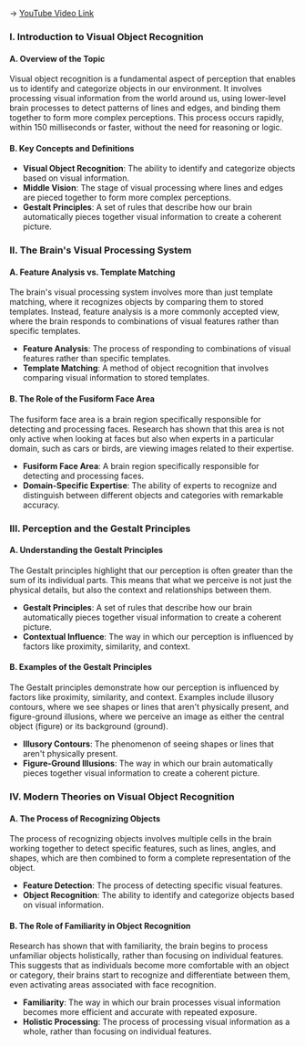 -> [YouTube Video Link](https://www.youtube.com/watch?v=Ux8cDd0lPiw&list=PLWoagukcejEy2OOGnSIiAAMykzDxf4N5H&index=5&pp=iAQB)

### I. Introduction to Visual Object Recognition
#### A. Overview of the Topic

Visual object recognition is a fundamental aspect of perception that enables us to identify and categorize objects in our environment. It involves processing visual information from the world around us, using lower-level brain processes to detect patterns of lines and edges, and binding them together to form more complex perceptions. This process occurs rapidly, within 150 milliseconds or faster, without the need for reasoning or logic.

#### B. Key Concepts and Definitions

*   **Visual Object Recognition**: The ability to identify and categorize objects based on visual information.
*   **Middle Vision**: The stage of visual processing where lines and edges are pieced together to form more complex perceptions.
*   **Gestalt Principles**: A set of rules that describe how our brain automatically pieces together visual information to create a coherent picture.

### II. The Brain's Visual Processing System
#### A. Feature Analysis vs. Template Matching

The brain's visual processing system involves more than just template matching, where it recognizes objects by comparing them to stored templates. Instead, feature analysis is a more commonly accepted view, where the brain responds to combinations of visual features rather than specific templates.

*   **Feature Analysis**: The process of responding to combinations of visual features rather than specific templates.
*   **Template Matching**: A method of object recognition that involves comparing visual information to stored templates.

#### B. The Role of the Fusiform Face Area

The fusiform face area is a brain region specifically responsible for detecting and processing faces. Research has shown that this area is not only active when looking at faces but also when experts in a particular domain, such as cars or birds, are viewing images related to their expertise.

*   **Fusiform Face Area**: A brain region specifically responsible for detecting and processing faces.
*   **Domain-Specific Expertise**: The ability of experts to recognize and distinguish between different objects and categories with remarkable accuracy.

### III. Perception and the Gestalt Principles
#### A. Understanding the Gestalt Principles

The Gestalt principles highlight that our perception is often greater than the sum of its individual parts. This means that what we perceive is not just the physical details, but also the context and relationships between them.

*   **Gestalt Principles**: A set of rules that describe how our brain automatically pieces together visual information to create a coherent picture.
*   **Contextual Influence**: The way in which our perception is influenced by factors like proximity, similarity, and context.

#### B. Examples of the Gestalt Principles

The Gestalt principles demonstrate how our perception is influenced by factors like proximity, similarity, and context. Examples include illusory contours, where we see shapes or lines that aren't physically present, and figure-ground illusions, where we perceive an image as either the central object (figure) or its background (ground).

*   **Illusory Contours**: The phenomenon of seeing shapes or lines that aren't physically present.
*   **Figure-Ground Illusions**: The way in which our brain automatically pieces together visual information to create a coherent picture.

### IV. Modern Theories on Visual Object Recognition
#### A. The Process of Recognizing Objects

The process of recognizing objects involves multiple cells in the brain working together to detect specific features, such as lines, angles, and shapes, which are then combined to form a complete representation of the object.

*   **Feature Detection**: The process of detecting specific visual features.
*   **Object Recognition**: The ability to identify and categorize objects based on visual information.

#### B. The Role of Familiarity in Object Recognition

Research has shown that with familiarity, the brain begins to process unfamiliar objects holistically, rather than focusing on individual features. This suggests that as individuals become more comfortable with an object or category, their brains start to recognize and differentiate between them, even activating areas associated with face recognition.

*   **Familiarity**: The way in which our brain processes visual information becomes more efficient and accurate with repeated exposure.
*   **Holistic Processing**: The process of processing visual information as a whole, rather than focusing on individual features.